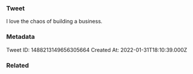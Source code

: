 ### Tweet
I love the chaos of building a business.

### Metadata
Tweet ID: 1488213149656305664
Created At: 2022-01-31T18:10:39.000Z

### Related

